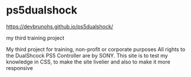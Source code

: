 # ps5dualshock
https://devbrunohs.github.io/ps5dualshock/

my third training project

My third project for training, non-profit or corporate purposes All rights to the DualShcock PS5 Controller are by SONY.
This site is to test my knowledge in CSS, to make the site livelier and also to make it more responsive

